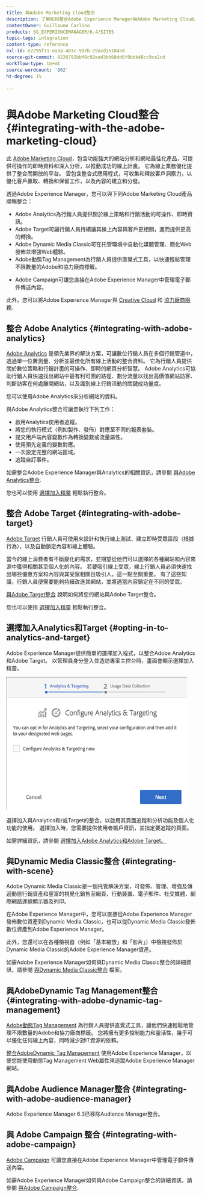 ```yaml
---
title: 與Adobe Marketing Cloud整合
description: 了解如何整合Adobe Experience Manager與Adobe Marketing Cloud。
contentOwner: Guillaume Carlino
products: SG_EXPERIENCEMANAGER/6.4/SITES
topic-tags: integration
content-type: reference
exl-id: e2295f71-ea3a-483c-9d7b-29acd151845d
source-git-commit: 8220795bbf0c92ead3bb68dd6f8bbb48cc9ca2cd
workflow-type: tm+mt
source-wordcount: '862'
ht-degree: 1%

---
```


# 與Adobe Marketing Cloud整合{#integrating-with-the-adobe-marketing-cloud}

此 [Adobe Marketing Cloud](https://www.adobe.com/solutions/digital-marketing.html)，包含功能強大的網站分析和網站最佳化產品，可提供可操作的即時資料和深入分析，以推動成功的線上計畫。 它為線上業務優化提供了整合而開放的平台。 雲包含整合式應用程式，可收集和釋放客戶洞察力，以優化客戶贏取、轉換和保留工作，以及內容的建立和分發。

透過Adobe Experience Manager，您可以與下列Adobe Marketing Cloud產品順暢整合：

* Adobe Analytics為行銷人員提供關於線上策略和行銷活動的可操作、即時資訊。
* Adobe Target可讓行銷人員持續讓其線上內容與客戶更相關，進而提供更高的轉換。
* Adobe Dynamic Media Classic可在托管環境中自動化媒體管理、簡化Web發佈並增強Web體驗。
* Adobe動態Tag Management為行銷人員提供直覺式工具，以快速輕鬆管理不限數量的Adobe和協力廠商標籤。
<!-- Search&Promote was end of life September 1, 2022. * Adobe Search&Promote gives marketers the ability to control and optimize the search results on their sites. -->
* Adobe Campaign可讓您直接在Adobe Experience Manager中管理電子郵件傳送內容。

此外，您可以將Adobe Experience Manager與 [Creative Cloud](/help/assets/aem-cc-integration-best-practices.md) 和 [協力廠商服務](/help/sites-administering/third-party-services.md).

## 整合 Adobe Analytics {#integrating-with-adobe-analytics}

[Adobe Analytics](https://www.omniture.com/en/products/analytics/sitecatalyst) 是領先業界的解決方案，可讓數位行銷人員在多個行銷管道中，透過單一位置測量、分析並最佳化所有線上活動的整合資料。 它為行銷人員提供關於數位策略和行銷計畫的可操作、即時的網頁分析智慧。 Adobe Analytics可協助行銷人員快速找出網站中最有利可圖的路徑、劃分流量以找出高價值網站訪客、判斷訪客在何處離開網站，以及識別線上行銷活動的關鍵成功量度。

您可以使用Adobe Analytics來分析網站的資料。

與Adobe Analytics整合可讓您執行下列工作：

* 啟用Analytics使用者追蹤。
* 將您的執行模式（例如製作、發佈）對應至不同的報表套裝。
* 提交用戶端內容變數作為轉換變數或流量屬性。
* 使用預先定義的變數對應。
* 一次設定完整的網站區域。
* 追蹤自訂事件。

如需整合Adobe Experience Manager與Analytics的相關資訊，請參閱 [與Adobe Analytics整合](/help/sites-administering/adobeanalytics.md).

您也可以使用 [選擇加入精靈](/help/sites-administering/opt-in.md) 輕鬆執行整合。

## 整合 Adobe Target {#integrating-with-adobe-target}

[Adobe Target](https://www.omniture.com/en/products/conversion/test-and-target) 行銷人員可使用來設計和執行線上測試、建立即時受眾區段（根據行為），以及自動鎖定內容和線上體驗。

當今的線上消費者有不斷變化的需求，並期望從他們可以選擇的各種網站和內容來源中獲得相關甚至個人化的內容。 若要吸引線上受眾，線上行銷人員必須快速找出哪些優惠方案和內容與其受眾相關且吸引人，這一點至關重要。 有了這些知識，行銷人員便需要能夠持續改進其網站，並將適當內容鎖定在不同的受眾。

[與Adobe Target整合](/help/sites-administering/target.md) 說明如何將您的網站與Adobe Target整合。

您也可以使用 [選擇加入精靈](/help/sites-administering/opt-in.md) 輕鬆執行整合。

## 選擇加入Analytics和Target {#opting-in-to-analytics-and-target}

Adobe Experience Manager提供簡單的選擇加入程式，以整合Adobe Analytics和Adobe Target。 以管理員身分登入並造訪專案主控台時，畫面會顯示選擇加入精靈。

![chlimage_1-107](assets/chlimage_1-107.png)

選擇加入與Analytics和/或Target的整合，以啟用其頁面追蹤和分析功能及個人化功能的使用。 選擇加入時，您需要提供使用者帳戶資訊，並指定要追蹤的頁面。

如需詳細資訊，請參閱 [選擇加入Adobe Analytics和Adobe Target。](/help/sites-administering/opt-in.md)

## 與Dynamic Media Classic整合 {#integrating-with-scene}

Adobe Dynamic Media Classic是一個托管解決方案，可發佈、管理、增強及傳遞動態行銷資產和豐富的視覺化銷售至網頁、行動裝置、電子郵件、社交媒體、網際網路連線顯示器及列印。

在Adobe Experience Manager中，您可以直接從Adobe Experience Manager發佈數位資產到Dynamic Media Classic，也可以從Dynamic Media Classic發佈數位資產到Adobe Experience Manager。

此外，您還可以在各種檢視器（例如「基本縮放」和「影片」）中檢視發佈於Dynamic Media Classic的Adobe Experience Manager資產。

如需Adobe Experience Manager如何與Dynamic Media Classic整合的詳細資訊，請參閱 [與Dynamic Media Classic整合](/help/sites-administering/scene7.md) 檔案。

## 與AdobeDynamic Tag Management整合 {#integrating-with-adobe-dynamic-tag-management}

[Adobe動態Tag Management](https://www.adobe.com/solutions/digital-marketing/dynamic-tag-management.html) 為行銷人員提供直覺式工具，讓他們快速輕鬆地管理不限數量的Adobe和協力廠商標籤。 您將擁有更多控制能力和靈活性，幾乎可以優化任何線上內容，同時減少對IT資源的依賴。

[整合AdobeDynamic Tag Management](/help/sites-administering/dtm.md) 使用Adobe Experience Manager，以便您能使用動態Tag Management Web屬性來追蹤Adobe Experience Manager網站。

## 與Adobe Audience Manager整合 {#integrating-with-adobe-audience-manager}

Adobe Experience Manager 6.3已移除Audience Manager整合。

<!-- Search&Promote was end of life September 1, 2022. ## Integrating with Search&Promote {#integrating-with-search-promote} -->

<!-- Search&Promote was end of life September 1, 2022. Adobe Search&Promote enables marketers to optimize how visitors browse, find, compare, and select relevant products and content on web and mobile sites. Businesses can easily promote priority items based on business objectives and visitor intent, as well as automate merchandising and promotions activity by way of KPI-based triggers or metrics. -->

<!-- Search&Promote was end of life September 1, 2022. Adobe Search&Promote is a reliable and scalable hosted site search application, capable of scaling to millions of pages or products, for heavily visited online businesses ranging from retail to news sites. It offers unprecedented levels of marketer control and metrics-based relevance. -->

<!-- Search&Promote was end of life September 1, 2022. For information about integrating Adobe Experience Manager and Search&Promote, see [Integrating with Adobe Search&Promote](/help/sites-administering/search-and-promote.md). -->

## 與 Adobe Campaign 整合 {#integrating-with-adobe-campaign}

[Adobe Campaign](https://www.adobe.com/solutions/campaign-management.html) 可讓您直接在Adobe Experience Manager中管理電子郵件傳送內容。

如需Adobe Experience Manager如何與Adobe Campaign整合的詳細資訊，請參閱 [與Adobe Campaign整合](/help/sites-administering/campaignstandard.md).
